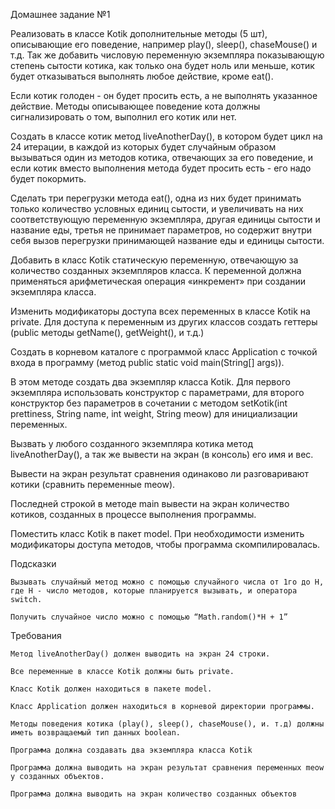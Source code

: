 Домашнее задание №1

Реализовать в классе Kotik дополнительные методы (5 шт), описывающие его поведение, например play(), sleep(), chaseMouse() и т.д. Так же добавить числовую переменную экземпляра показывающую степень сытости котика, как только она будет ноль или меньше, котик будет отказываться выполнять любое действие, кроме eat().

Если котик голоден - он будет просить есть, а не выполнять указанное действие. Методы описывающее поведение кота должны сигнализировать о том, выполнил его котик или нет.

Создать в классе котик метод liveAnotherDay(), в котором будет цикл на 24 итерации, в каждой из которых будет случайным образом вызываться один из методов котика, отвечающих за его поведение, и если котик вместо выполнения метода будет просить есть - его надо будет покормить.

Сделать три перегрузки метода eat(), одна из них будет принимать только количество условных единиц сытости, и увеличивать на них соответствующую переменную экземпляра, другая единицы сытости и название еды, третья не принимает параметров, но содержит внутри себя вызов перегрузки принимающей название еды и единицы сытости.

Добавить в класс Kotik статическую переменную, отвечающую за количество созданных экземпляров класса. К переменной должна применяться арифметическая операция «инкремент» при создании экземпляра класса.

Изменить модификаторы доступа всех переменных в классе Kotik на private. Для доступа к переменным из других классов создать геттеры (public методы getName(), getWeight(), и т.д.)

 

Создать в корневом каталоге с программой класс Application с точкой входа в программу (метод public static void main(String[] args)).

В этом методе создать два экземпляр класса Kotik. Для первого экземпляра использовать конструктор с параметрами, для второго конструктор без параметров в сочетании с методом setKotik(int prettiness, String name, int weight, String meow) для инициализации переменных.

Вызвать у любого созданного экземпляра котика метод liveAnotherDay(), а так же вывести на экран (в консоль) его имя и вес.

Вывести на экран результат сравнения одинаково ли разговаривают котики (сравнить переменные meow).

Последней строкой в методе main вывести на экран количество котиков, созданных в процессе выполнения программы.

Поместить класс Kotik в пакет model. При необходимости изменить модификаторы доступа методов, чтобы программа скомпилировалась.

Подсказки

    Вызывать случайный метод можно с помощью случайного числа от 1го до Н, где Н - число методов, которые планируется вызывать, и оператора switch.

    Получить случайное число можно с помощью “Math.random()*Н + 1”


Требования

    Метод liveAnotherDay() должен выводить на экран 24 строки.

    Все переменные в классе Kotik должны быть private.

    Класс Kotik должен находиться в пакете model.

    Класс Application должен находиться в корневой директории программы.

    Методы поведения котика (play(), sleep(), chaseMouse(), и. т.д) должны иметь возвращаемый тип данных boolean.

    Программа должна создавать два экземпляра класса Kotik

    Программа должна выводить на экран результат сравнения переменных meow у созданных объектов.

    Программа должна выводить на экран количество созданных объектов
